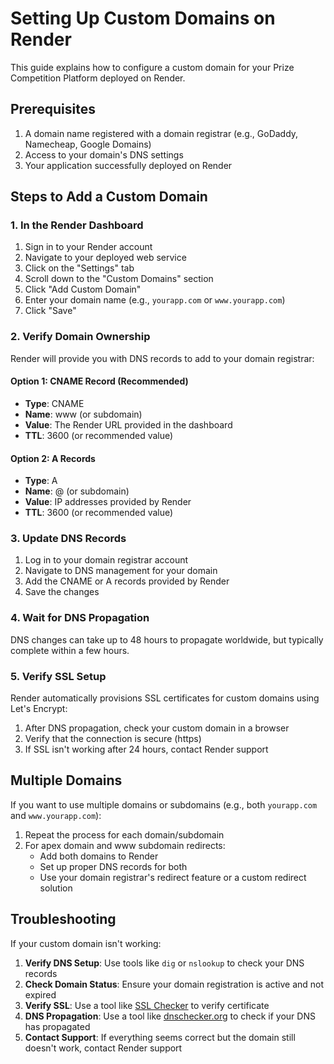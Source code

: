 # Setting Up Custom Domains on Render

This guide explains how to configure a custom domain for your Prize Competition Platform deployed on Render.

## Prerequisites

1. A domain name registered with a domain registrar (e.g., GoDaddy, Namecheap, Google Domains)
2. Access to your domain's DNS settings
3. Your application successfully deployed on Render

## Steps to Add a Custom Domain

### 1. In the Render Dashboard

1. Sign in to your Render account
2. Navigate to your deployed web service
3. Click on the "Settings" tab
4. Scroll down to the "Custom Domains" section
5. Click "Add Custom Domain"
6. Enter your domain name (e.g., `yourapp.com` or `www.yourapp.com`)
7. Click "Save"

### 2. Verify Domain Ownership

Render will provide you with DNS records to add to your domain registrar:

#### Option 1: CNAME Record (Recommended)
- **Type**: CNAME
- **Name**: www (or subdomain)
- **Value**: The Render URL provided in the dashboard
- **TTL**: 3600 (or recommended value)

#### Option 2: A Records
- **Type**: A
- **Name**: @ (or subdomain)
- **Value**: IP addresses provided by Render
- **TTL**: 3600 (or recommended value)

### 3. Update DNS Records

1. Log in to your domain registrar account
2. Navigate to DNS management for your domain
3. Add the CNAME or A records provided by Render
4. Save the changes

### 4. Wait for DNS Propagation

DNS changes can take up to 48 hours to propagate worldwide, but typically complete within a few hours.

### 5. Verify SSL Setup

Render automatically provisions SSL certificates for custom domains using Let's Encrypt:

1. After DNS propagation, check your custom domain in a browser
2. Verify that the connection is secure (https)
3. If SSL isn't working after 24 hours, contact Render support

## Multiple Domains

If you want to use multiple domains or subdomains (e.g., both `yourapp.com` and `www.yourapp.com`):

1. Repeat the process for each domain/subdomain
2. For apex domain and www subdomain redirects:
   - Add both domains to Render
   - Set up proper DNS records for both
   - Use your domain registrar's redirect feature or a custom redirect solution

## Troubleshooting

If your custom domain isn't working:

1. **Verify DNS Setup**: Use tools like `dig` or `nslookup` to check your DNS records
2. **Check Domain Status**: Ensure your domain registration is active and not expired
3. **Verify SSL**: Use a tool like [SSL Checker](https://www.sslshopper.com/ssl-checker.html) to verify certificate 
4. **DNS Propagation**: Use a tool like [dnschecker.org](https://dnschecker.org) to check if your DNS has propagated
5. **Contact Support**: If everything seems correct but the domain still doesn't work, contact Render support